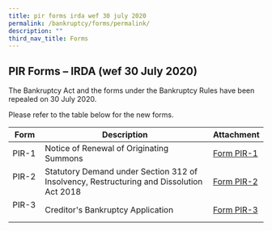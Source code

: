 ```yaml
---
title: pir forms irda wef 30 july 2020
permalink: /bankruptcy/forms/permalink/
description: ""
third_nav_title: Forms
---
```

PIR Forms – IRDA (wef 30 July 2020)
-----------------------------------

The Bankruptcy Act and the forms under the Bankruptcy Rules have been repealed on 30 July 2020.

Please refer to the table below for the new forms.<br>



| Form | Description | Attachment |
| -------- | -------- | -------- |
| PIR-1     | Notice of Renewal of Originating Summons     | [Form PIR-1](/files/(sep23_pir1)formpir-1.pdf)     |
| PIR\-2 &nbsp; &nbsp; | Statutory Demand under Section 312 of Insolvency, Restructuring and Dissolution Act 2018 &nbsp; &nbsp; | [Form PIR-2](/files/(sep23_pir2)formpir-2.pdf)
| PIR\-3 &nbsp; &nbsp; | Creditor's Bankruptcy Application &nbsp; &nbsp; | [Form PIR-3](/files/(sep23_pir3)formpir-3.pdf)


